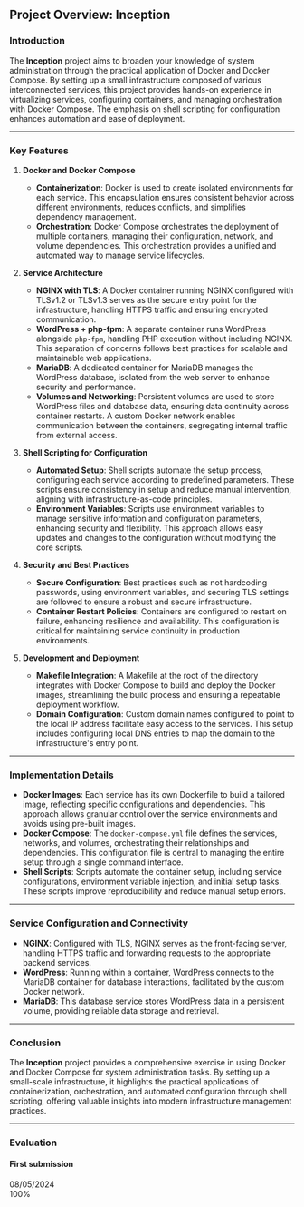 ## Project Overview: Inception

### Introduction

The **Inception** project aims to broaden your knowledge of system administration through the practical application of Docker and Docker Compose. By setting up a small infrastructure composed of various interconnected services, this project provides hands-on experience in virtualizing services, configuring containers, and managing orchestration with Docker Compose. The emphasis on shell scripting for configuration enhances automation and ease of deployment.

---

### Key Features

1. **Docker and Docker Compose**
   - **Containerization**: Docker is used to create isolated environments for each service. This encapsulation ensures consistent behavior across different environments, reduces conflicts, and simplifies dependency management.
   - **Orchestration**: Docker Compose orchestrates the deployment of multiple containers, managing their configuration, network, and volume dependencies. This orchestration provides a unified and automated way to manage service lifecycles.

2. **Service Architecture**
   - **NGINX with TLS**: A Docker container running NGINX configured with TLSv1.2 or TLSv1.3 serves as the secure entry point for the infrastructure, handling HTTPS traffic and ensuring encrypted communication.
   - **WordPress + php-fpm**: A separate container runs WordPress alongside `php-fpm`, handling PHP execution without including NGINX. This separation of concerns follows best practices for scalable and maintainable web applications.
   - **MariaDB**: A dedicated container for MariaDB manages the WordPress database, isolated from the web server to enhance security and performance.
   - **Volumes and Networking**: Persistent volumes are used to store WordPress files and database data, ensuring data continuity across container restarts. A custom Docker network enables communication between the containers, segregating internal traffic from external access.

3. **Shell Scripting for Configuration**
   - **Automated Setup**: Shell scripts automate the setup process, configuring each service according to predefined parameters. These scripts ensure consistency in setup and reduce manual intervention, aligning with infrastructure-as-code principles.
   - **Environment Variables**: Scripts use environment variables to manage sensitive information and configuration parameters, enhancing security and flexibility. This approach allows easy updates and changes to the configuration without modifying the core scripts.

4. **Security and Best Practices**
   - **Secure Configuration**: Best practices such as not hardcoding passwords, using environment variables, and securing TLS settings are followed to ensure a robust and secure infrastructure.
   - **Container Restart Policies**: Containers are configured to restart on failure, enhancing resilience and availability. This configuration is critical for maintaining service continuity in production environments.

5. **Development and Deployment**
   - **Makefile Integration**: A Makefile at the root of the directory integrates with Docker Compose to build and deploy the Docker images, streamlining the build process and ensuring a repeatable deployment workflow.
   - **Domain Configuration**: Custom domain names configured to point to the local IP address facilitate easy access to the services. This setup includes configuring local DNS entries to map the domain to the infrastructure's entry point.

---

### Implementation Details

- **Docker Images**: Each service has its own Dockerfile to build a tailored image, reflecting specific configurations and dependencies. This approach allows granular control over the service environments and avoids using pre-built images.
- **Docker Compose**: The `docker-compose.yml` file defines the services, networks, and volumes, orchestrating their relationships and dependencies. This configuration file is central to managing the entire setup through a single command interface.
- **Shell Scripts**: Scripts automate the container setup, including service configurations, environment variable injection, and initial setup tasks. These scripts improve reproducibility and reduce manual setup errors.

---

### Service Configuration and Connectivity

- **NGINX**: Configured with TLS, NGINX serves as the front-facing server, handling HTTPS traffic and forwarding requests to the appropriate backend services.
- **WordPress**: Running within a container, WordPress connects to the MariaDB container for database interactions, facilitated by the custom Docker network.
- **MariaDB**: This database service stores WordPress data in a persistent volume, providing reliable data storage and retrieval.

---

### Conclusion

The **Inception** project provides a comprehensive exercise in using Docker and Docker Compose for system administration tasks. By setting up a small-scale infrastructure, it highlights the practical applications of containerization, orchestration, and automated configuration through shell scripting, offering valuable insights into modern infrastructure management practices.

---
### Evaluation
#### First submission
08/05/2024  
100%
